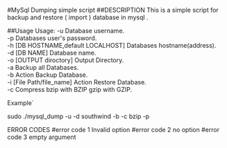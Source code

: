 #MySql Dumping simple script
##DESCRIPTION
This is a simple script for backup and restore ( import ) database in mysql .<br>

##Usage
Usage: -u Database username.<br> -p Databases user's password.<br> -h [DB HOSTNAME,default LOCALHOST] Databases hostname(address).<br> -d [DB NAME] Database name.<br> -o [OUTPUT diroctory] Output Directory.<br> -a Backup all Databases.<br>
-b Action Backup Database.<br> -i [File Path/file_name] Action Restore Database.<br> -c Compress bzip with BZIP gzip with GZIP.<br>

Example`

sudo ./mysql_dump -u -d southwind -b -c bzip -p

ERROR CODES #error code 1 Invalid option #error code 2 no option #error code 3 empty argument
